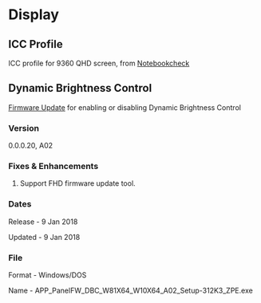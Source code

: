# Display

## ICC Profile

ICC profile for 9360 QHD screen, from [Notebookcheck][icc]

## Dynamic Brightness Control

[Firmware Update][dbc] for enabling or disabling Dynamic Brightness Control

### Version

0.0.0.20, A02

### Fixes & Enhancements

1. Support FHD firmware update tool.

### Dates

Release - 9 Jan 2018

Updated - 9 Jan 2018

### File

Format - Windows/DOS

Name - APP_PanelFW_DBC_W81X64_W10X64_A02_Setup-312K3_ZPE.exe

[dbc]:http://www.dell.com/support/home/nz/en/nzdhs1/Drivers/DriversDetails?driverId=312K3
[icc]:http://www.notebookcheck.net/Dell-XPS-13-9360-QHD-i7-7500U-Notebook-Review.181471.0.html
